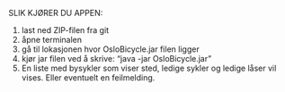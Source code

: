 
SLIK KJØRER DU APPEN:
1. last ned ZIP-filen fra git 
2. åpne terminalen
3. gå til lokasjonen hvor OsloBicycle.jar filen ligger
4. kjør jar filen ved å skrive: “java -jar OsloBicycle.jar”
5. En liste med bysykler som viser sted, ledige sykler og ledige låser vil vises. Eller eventuelt en feilmelding.
